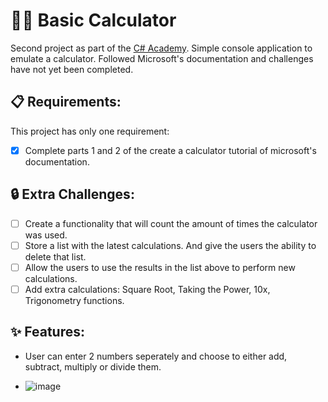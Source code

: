 # 👨‍🔬 Basic Calculator
Second project as part of the [C# Academy](https://www.thecsharpacademy.com/#). Simple console application to emulate a calculator. Followed Microsoft's documentation and challenges have not yet been completed.

## 📋 Requirements:
This project has only one requirement:
+ [X] Complete parts 1 and 2 of the create a calculator tutorial of microsoft's documentation.

## 🔒 Extra Challenges:
- [ ] Create a functionality that will count the amount of times the calculator was used.
- [ ] Store a list with the latest calculations. And give the users the ability to delete that list.
- [ ] Allow the users to use the results in the list above to perform new calculations.
- [ ] Add extra calculations: Square Root, Taking the Power, 10x, Trigonometry functions.

## ✨ Features:
+ User can enter 2 numbers seperately and choose to either add, subtract, multiply or divide them.
- ![image](https://github.com/Squing0/CalculatorC-Academy/assets/119138371/41e4a944-f0b2-4e5c-9b29-4e5707e516bc)
